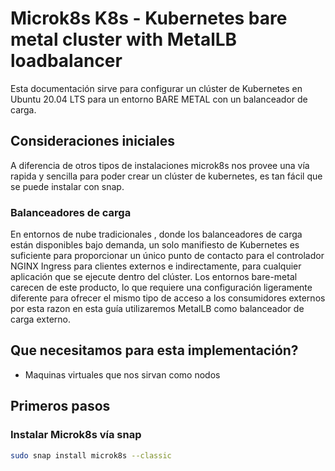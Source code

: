 # Microk8s K8s - Kubernetes bare metal cluster with MetalLB loadbalancer

Esta documentación sirve para configurar un clúster de Kubernetes en Ubuntu 20.04 LTS para un entorno BARE METAL con un balanceador de carga.

## Consideraciones iniciales

A diferencia de otros tipos de instalaciones  microk8s nos provee una vía rapida y sencilla para poder crear un clúster de kubernetes, es tan fácil que se puede instalar con snap.

### Balanceadores de carga
En entornos de nube tradicionales , donde los balanceadores de carga están disponibles bajo demanda, un solo manifiesto de Kubernetes es suficiente para proporcionar un único punto de contacto para el controlador NGINX Ingress para clientes externos e indirectamente, para cualquier aplicación que se ejecute dentro del clúster. Los entornos bare-metal carecen de este producto, lo que requiere una configuración ligeramente diferente para ofrecer el mismo tipo de acceso a los consumidores externos por esta razon en esta guía utilizaremos MetalLB como balanceador de carga externo.


## Que necesitamos para esta implementación?

- Maquinas virtuales que nos sirvan como nodos


## Primeros pasos

### Instalar Microk8s vía snap

```bash
sudo snap install microk8s --classic
```
